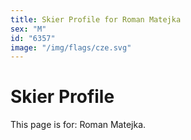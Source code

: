 ```yaml
---
title: Skier Profile for Roman Matejka
sex: "M"
id: "6357"
image: "/img/flags/cze.svg" 
---
```


# Skier Profile

This page is for: Roman Matejka.
    